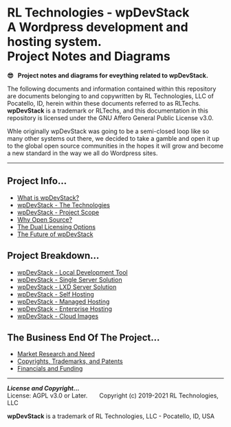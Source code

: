 # RL Technologies - wpDevStack<br>A Wordpress development and hosting system.<br>Project Notes and Diagrams
**:sunglasses: &nbsp; Project notes and diagrams for eveything related to wpDevStack.**

The following documents and information contained within this repository are documents belonging to and copywritten by RL Technologies, LLC of Pocatello, ID, herein within these documents referred to as RLTechs. **wpDevStack** is a trademark or RLTechs, and this documentation in this repository is licensed under the GNU Affero General Public License v3.0.

Whle originally wpDevStack was going to be a semi-closed loop like so many other systems out there, we decided to take a gamble and open it up to the global open source communities in the hopes it will grow and become a new standard in the way we all do Wordpress sites.
<hr>

## Project Info...
* [What is wpDevStack?](./pinfo/about.md)
* [wpDevStack - The Technologies](./pinfo/tech.md)
* [wpDevStack - Project Scope](./pinfo/projscope.md)
* [Why Open Source?](./pinfo/whyoss.md)
* [The Dual Licensing Options](./pinfo/duallic.md)
* [The Future of wpDevStack](./pinfo/future.md)

## Project Breakdown...
* [wpDevStack - Local Development Tool](./pnotes/wds-locdev.md)
* [wpDevStack - Single Server Solution](./pnotes/wds-oneserver.md)
* [wpDevStack - LXD Server Solution](./pnotes/wds-lxdserver.md)
* [wpDevStack - Self Hosting](./pnotes/selfhost.md)
* [wpDevStack - Managed Hosting](./pnotes/manghost.md)
* [wpDevStack - Enterprise Hosting](./pnotes/enthost.md)
* [wpDevStack - Cloud Images](./pnotes/cont.md)

## The Business End Of The Project...
* [Market Research and Need](./pbiz/mkt.md)
* [Copyrights, Trademarks, and Patents](./pbiz/copy.md)
* [Financials and Funding](./pbiz/funds.md)
<hr>
<b><i>License and Copyright...</i></b><br>
License: AGPL v3.0 or Later.  &nbsp; &nbsp; &nbsp; Copyright (c) 2019-2021 RL Technologies, LLC

**wpDevStack** is a trademark of RL Technologies, LLC - Pocatello, ID, USA
